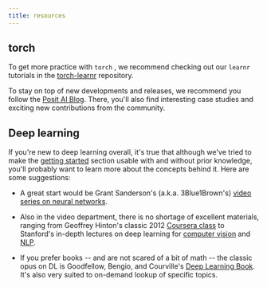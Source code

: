 ```yaml
---
title: resources
---
```


## torch

To get more practice with `torch` , we recommend checking out our `learnr` tutorials in the [torch-learnr](https://github.com/mlverse/torch-learnr) repository.

To stay on top of new developments and releases, we recommend you follow the [Posit AI Blog](https://blogs.rstudio.com/ai/). There, you'll also find interesting case studies and exciting new contributions from the community.

## Deep learning

If you're new to deep learning overall, it's true that although we've tried to make the [getting started](/start/) section usable with and without prior knowledge, you'll probably want to learn more about the concepts behind it. Here are some suggestions:

-   A great start would be Grant Sanderson's (a.k.a. 3Blue1Brown's) [video series on neural networks](https://www.youtube.com/playlist?list=PLZHQObOWTQDNU6R1_67000Dx_ZCJB-3pi).

-   Also in the video department, there is no shortage of excellent materials, ranging from Geoffrey Hinton's classic 2012 [Coursera class](PLoRl3Ht4JOcdU872GhiYWf6jwrk_SNhz9) to Stanford's in-depth lectures on deep learning for [computer vision](https://www.youtube.com/playlist?list=PLC1qU-LWwrF64f4QKQT-Vg5Wr4qEE1Zxk) and [NLP](https://www.youtube.com/watch?v=8rXD5-xhemo&list=PLoROMvodv4rOhcuXMZkNm7j3fVwBBY42z).

-   If you prefer books -- and are not scared of a bit of math -- the classic opus on DL is Goodfellow, Bengio, and Courville's [Deep Learning Book](https://www.deeplearningbook.org/). It's also very suited to on-demand lookup of specific topics.
